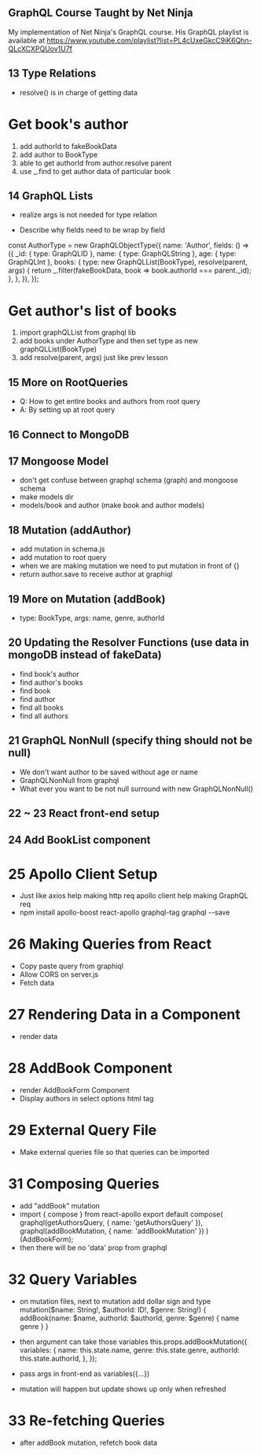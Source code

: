 ## GraphQL Course Taught by Net Ninja
My implementation of Net Ninja's GraphQL course.
His GraphQL playlist is available at 
https://www.youtube.com/playlist?list=PL4cUxeGkcC9iK6Qhn-QLcXCXPQUov1U7f

## 13 Type Relations
- resolve() is in charge of getting data

# Get book's author

1. add authorId to fakeBookData
2. add author to BookType
3. able to get authorId from author.resolve parent
4. use _.find to get author data of particular book

## 14 GraphQL Lists

- realize args is not needed for type relation

- Describe why fields need to be wrap by field

const AuthorType = new GraphQLObjectType({
  name: 'Author',
  fields: () => ({
    _id: { type: GraphQLID },
    name: { type: GraphQLString },
    age: { type: GraphQLInt },
    books: {
      type: new GraphQLList(BookType),
      resolve(parent, args) {
        return _.filter(fakeBookData, book => book.authorId === parent._id);
      },
    },
  }),
});

# Get author's list of books

1. import graphQLList from graphql lib
2. add books under AuthorType and then set type as new graphQLList(BookType)
3. add resolve(parent, args) just like prev lesson

## 15 More on RootQueries

- Q: How to get entire books and authors from root query
- A: By setting up at root query 

## 16 Connect to MongoDB

## 17 Mongoose Model

- don't get confuse between graphql schema (graph) and mongoose schema
- make models dir
- models/book and author (make book and author models)

## 18 Mutation (addAuthor)

- add mutation in schema.js
- add mutation to root query
- when we are making mutation we need to put mutation in front of {}
- return author.save to receive author at graphiql

## 19 More on Mutation (addBook)

- type: BookType, args: name, genre, authorId

## 20 Updating the Resolver Functions (use data in mongoDB instead of fakeData)

- find book's author
- find author's books
- find book
- find author
- find all books
- find all authors

## 21  GraphQL NonNull (specify thing should not be null)

- We don't want author to be saved without age or name
- GraphQLNonNull from graphql
- What ever you want to be not null surround with new GraphQLNonNull()

## 22 ~ 23 React front-end setup
## 24 Add BookList component

# 25 Apollo Client Setup

- Just like axios help making http req apollo client help making GraphQL req
- npm install apollo-boost react-apollo graphql-tag graphql --save

# 26 Making Queries from React

- Copy paste query from graphiql
- Allow CORS on server.js
- Fetch data

# 27 Rendering Data in a Component

- render data

# 28 AddBook Component

- render AddBookForm Component
- Display authors in select options html tag

# 29 External Query File

- Make external queries file so that queries can be imported

# 31 Composing Queries

- add "addBook" mutation
- import { compose } from react-apollo
export default compose(
  graphql(getAuthorsQuery, { name: 'getAuthorsQuery' }),
  graphql(addBookMutation, { name: 'addBookMutation' })
)(AddBookForm);
- then there will be no 'data' prop from graphql

# 32 Query Variables
- on mutation files, next to mutation add dollar sign and type
  mutation($name: String!, $authorId: ID!, $genre: String!) {
    addBook(name: $name, authorId: $authorId, genre: $genre) {
      name
      genre
    }
  }

- then argument can take those variables
  this.props.addBookMutation({
    variables: {
      name: this.state.name,
      genre: this.state.genre,
      authorId: this.state.authorId,
    },
  });

- pass args in front-end as variables({...})
- mutation will happen but update shows up only when refreshed

# 33 Re-fetching Queries
- after addBook mutation, refetch book data